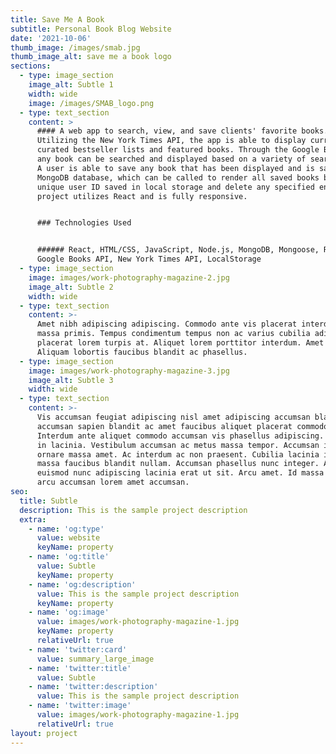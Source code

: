 ```yaml
---
title: Save Me A Book
subtitle: Personal Book Blog Website
date: '2021-10-06'
thumb_image: /images/smab.jpg
thumb_image_alt: save me a book logo
sections:
  - type: image_section
    image_alt: Subtle 1
    width: wide
    image: /images/SMAB_logo.png
  - type: text_section
    content: >
      #### A web app to search, view, and save clients' favorite books.
      Utilizing the New York Times API, the app is able to display current
      curated bestseller lists and featured books. Through the Google Books API,
      any book can be searched and displayed based on a variety of search terms.
      A user is able to save any book that has been displayed and is saved to a
      MongoDB database, which can be called to render all saved books based on a
      unique user ID saved in local storage and delete any specified entry. This
      project utilizes React and is fully responsive.


      ### Technologies Used


      ###### React, HTML/CSS, JavaScript, Node.js, MongoDB, Mongoose, REST API,
      Google Books API, New York Times API, LocalStorage
  - type: image_section
    image: images/work-photography-magazine-2.jpg
    image_alt: Subtle 2
    width: wide
  - type: text_section
    content: >-
      Amet nibh adipiscing adipiscing. Commodo ante vis placerat interdum massa
      massa primis. Tempus condimentum tempus non ac varius cubilia adipiscing
      placerat lorem turpis at. Aliquet lorem porttitor interdum. Amet lacus.
      Aliquam lobortis faucibus blandit ac phasellus.
  - type: image_section
    image: images/work-photography-magazine-3.jpg
    image_alt: Subtle 3
    width: wide
  - type: text_section
    content: >-
      Vis accumsan feugiat adipiscing nisl amet adipiscing accumsan blandit
      accumsan sapien blandit ac amet faucibus aliquet placerat commodo.
      Interdum ante aliquet commodo accumsan vis phasellus adipiscing. Ornare a
      in lacinia. Vestibulum accumsan ac metus massa tempor. Accumsan in lacinia
      ornare massa amet. Ac interdum ac non praesent. Cubilia lacinia interdum
      massa faucibus blandit nullam. Accumsan phasellus nunc integer. Accumsan
      euismod nunc adipiscing lacinia erat ut sit. Arcu amet. Id massa aliquet
      arcu accumsan lorem amet accumsan.
seo:
  title: Subtle
  description: This is the sample project description
  extra:
    - name: 'og:type'
      value: website
      keyName: property
    - name: 'og:title'
      value: Subtle
      keyName: property
    - name: 'og:description'
      value: This is the sample project description
      keyName: property
    - name: 'og:image'
      value: images/work-photography-magazine-1.jpg
      keyName: property
      relativeUrl: true
    - name: 'twitter:card'
      value: summary_large_image
    - name: 'twitter:title'
      value: Subtle
    - name: 'twitter:description'
      value: This is the sample project description
    - name: 'twitter:image'
      value: images/work-photography-magazine-1.jpg
      relativeUrl: true
layout: project
---
```

